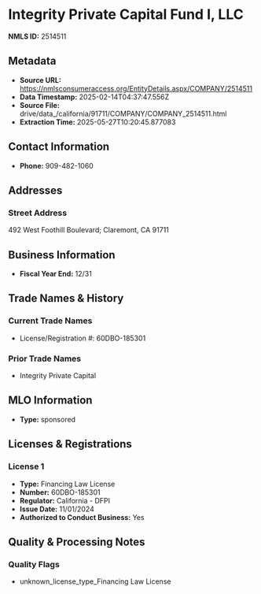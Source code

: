 # Integrity Private Capital Fund I, LLC

**NMLS ID:** 2514511

## Metadata
- **Source URL:** https://nmlsconsumeraccess.org/EntityDetails.aspx/COMPANY/2514511
- **Data Timestamp:** 2025-02-14T04:37:47.556Z
- **Source File:** drive/data_/california/91711/COMPANY/COMPANY_2514511.html
- **Extraction Time:** 2025-05-27T10:20:45.877083

## Contact Information
- **Phone:** 909-482-1060

## Addresses
### Street Address
492 West Foothill Boulevard; Claremont, CA 91711

## Business Information
- **Fiscal Year End:** 12/31

## Trade Names & History
### Current Trade Names
- License/Registration #: 60DBO-185301

### Prior Trade Names
- Integrity Private Capital

## MLO Information
- **Type:** sponsored

## Licenses & Registrations

### License 1
- **Type:** Financing Law License
- **Number:** 60DBO-185301
- **Regulator:** California - DFPI
- **Issue Date:** 11/01/2024
- **Authorized to Conduct Business:** Yes

## Quality & Processing Notes
### Quality Flags
- unknown_license_type_Financing Law License
